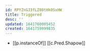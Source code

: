 ```yaml
---
id: RPYZnGJ3fLZ80tHk0SxHW
title: Triggered
desc: ''
updated: 1641760005452
created: 1641759999835
---
```




- [[p.instanceOf]] [[c.Pred.Shapow]]
